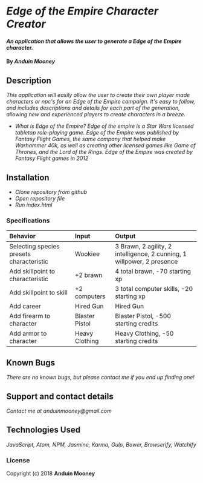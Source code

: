 # _Edge of the Empire Character Creator_

#### _An application that allows the user to generate a Edge of the Empire character._

#### By _**Anduin Mooney**_

## Description

_This application will easily allow the user to create their own player made characters or npc's for an Edge of the Empire campaign. It's easy to follow, and includes descriptions and details for each part of the generation, allowing new and experienced players to create characters in a breeze._

* _What is Edge of the Empire?
Edge of the empire is a Star Wars licensed tabletop role-playing game. Edge of the Empire was published by Fantasy Flight Games, the same company that helped make Warhammer 40k, as well as creating other licensed games like Game of Thrones, and the Lord of the Rings. Edge of the Empire was created by Fantasy Flight games in 2012_

## Installation
* _Clone repository from github_
* _Open repository file_
* _Run index.html_


### Specifications
| Behavior | Input | Output |
| :-------------     | :------------- | :-------------
| Selecting species presets characteristic| Wookiee | 3 Brawn, 2 agility, 2 intelligence, 2 cunning, 1 willpower, 2 presence |
| Add skillpoint to characteristic| +2 brawn | 4 total brawn, -70 starting xp |
| Add skillpoint to skill| +2 computers | 3 total computer skills, -20 starting xp |
| Add career| Hired Gun | Hired Gun|
| Add firearm to character| Blaster Pistol | Blaster Pistol, -500 starting credits|
| Add armor to character| Heavy Clothing | Heavy Clothing, -50 starting credits|

## Known Bugs

_There are no known bugs, but please contact me if you end up finding one!_

## Support and contact details

_Contact me at anduinmooney@gmail.com_

## Technologies Used

_JavaScript, Atom, NPM, Jasmine, Karma, Gulp, Bower, Browserify, Watchify_

### License

Copyright (c) 2018 **Anduin Mooney**
